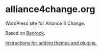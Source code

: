 # alliance4change.org

WordPress site for Alliance 4 Change.

Based on [Bedrock](https://roots.io/bedrock/).

[Instructions for adding themes and plugins.](https://roots.io/bedrock/docs/composer/#plugins)
